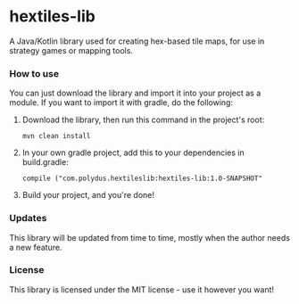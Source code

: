 # hextiles-lib

A Java/Kotlin library used for creating hex-based tile maps, for use in strategy games or mapping tools. 

### How to use

You can just download the library and import it into your project as a module. If you want to import it with gradle, do the following:


1. Download the library, then run this command in the project's root:
    
    `mvn clean install`

2. In your own gradle project, add this to your dependencies in build.gradle:
   
    `compile ("com.polydus.hextileslib:hextiles-lib:1.0-SNAPSHOT"`

3. Build your project, and you're done!

### Updates

This library will be updated from time to time, mostly when the author 
needs a new feature. 

### License

This library is licensed under the MIT license - use it however you want! 